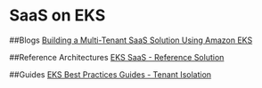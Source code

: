 # SaaS on EKS

##Blogs
[Building a Multi-Tenant SaaS Solution Using Amazon EKS](https://aws.amazon.com/blogs/apn/building-a-multi-tenant-saas-solution-using-amazon-eks/)

##Reference Architectures
[EKS SaaS - Reference Solution](https://github.com/aws-samples/aws-saas-factory-eks-reference-architecture)

##Guides
[EKS Best Practices Guides - Tenant Isolation](https://aws.github.io/aws-eks-best-practices/security/docs/multitenancy/)